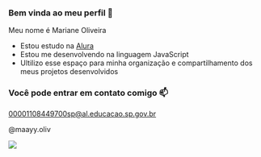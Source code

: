 ### Bem vinda ao meu perfil 💛

Meu nome é Mariane Oliveira 

- Estou estudo na [Alura](https://www.alura.com.br)
- Estou me desenvolvendo na linguagem JavaScript
- Ultilizo esse espaço para minha organização e compartilhamento dos meus projetos desenvolvidos 

### Você pode entrar em contato comigo 📫

00001108449700sp@al.educacao.sp.gov.br

@maayy.oliv

![](https://tenor.com/pt-BR/view/lana-del-rey-kiss-bye-aribotched-gif-26530106)
